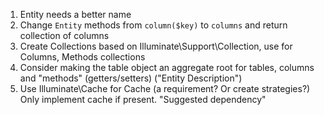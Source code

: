 1. Entity needs a better name
2. Change `Entity` methods from `column($key)` to `columns` and return collection of columns
3. Create Collections based on Illuminate\Support\Collection, use for Columns, Methods collections
4. Consider making the table object an aggregate root for tables, columns and "methods" (getters/setters) ("Entity Description")
5. Use Illuminate\Cache for Cache (a requirement? Or create strategies?) Only implement cache if present. "Suggested dependency"